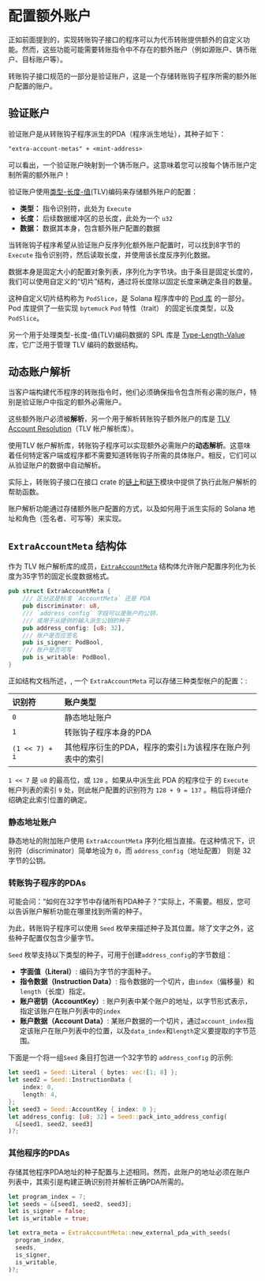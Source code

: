 # 配置额外账户

正如前面提到的，实现转账钩子接口的程序可以为代币转账提供额外的自定义功能。然而，这些功能可能需要转账指令中不存在的额外账户（例如源账户、铸币账户、目标账户等）。

转账钩子接口规范的一部分是验证账户，这是一个存储转账钩子程序所需的额外账户配置的账户。

## 验证账户

验证账户是从转账钩子程序派生的PDA（程序派生地址），其种子如下：

```tex
"extra-account-metas" + <mint-address>
```

可以看出，一个验证账户映射到一个铸币账户。这意味着您可以按每个铸币账户定制所需的额外账户！

验证账户使用[类型-长度-值](https://en.wikipedia.org/wiki/Type%E2%80%93length%E2%80%93value)(TLV)编码来存储额外账户的配置：

- **类型：** 指令识别符，此处为 `Execute`
- **长度：** 后续数据缓冲区的总长度，此处为一个 `u32` 
- **数据：** 数据其本身，包含额外账户配置的数据

当转账钩子程序希望从验证账户反序列化额外账户配置时，可以找到8字节的 `Execute` 指令识别符，然后读取长度，并使用该长度反序列化数据。

数据本身是固定大小的配置对象列表，序列化为字节块。由于条目是固定长度的，我们可以使用自定义的“切片”结构，通过将长度除以固定长度来确定条目的数量。

这种自定义切片结构称为 `PodSlice`，是 Solana 程序库中的 [Pod 库](https://github.com/solana-labs/solana-program-library/tree/master/libraries/pod) 的一部分。Pod 库提供了一些实现 `bytemuck` `Pod` 特性（trait） 的固定长度类型，以及 `PodSlice`。

另一个用于处理类型-长度-值(TLV)编码数据的 SPL 库是 [Type-Length-Value](https://github.com/solana-labs/solana-program-library/tree/master/libraries/type-length-value) 库，它广泛用于管理 TLV 编码的数据结构。

## 动态账户解析

当客户端构建代币程序的转账指令时，他们必须确保指令包含所有必需的账户，特别是验证账户中指定的额外必需账户。

这些额外账户必须被**解析**，另一个用于解析转账钩子额外账户的库是 [TLV Account Resolution](https://github.com/solana-labs/solana-program-library/tree/master/libraries/tlv-account-resolution)（TLV 帐户解析库）。

使用TLV 帐户解析库，转账钩子程序可以实现额外必需账户的**动态解析**。这意味着任何特定客户端或程序都不需要知道转账钩子所需的具体账户。相反，它们可以从验证账户的数据中自动解析。

实际上，转账钩子接口在接口 crate 的[链上](https://github.com/solana-labs/solana-program-library/blob/master/token/transfer-hook/interface/src/onchain.rs)和[链下](https://github.com/solana-labs/solana-program-library/blob/master/token/transfer-hook/interface/src/offchain.rs)模块中提供了执行此账户解析的帮助函数。

账户解析功能通过存储额外账户配置的方式，以及如何用于派生实际的 Solana 地址和角色（签名者、可写等）来实现。

## `ExtraAccountMeta` 结构体

作为 TLV 帐户解析库的成员，[`ExtraAccountMeta`](https://github.com/solana-labs/solana-program-library/blob/65a92e6e0a4346920582d9b3893cacafd85bb017/libraries/tlv-account-resolution/src/account.rs#L75) 结构体允许账户配置序列化为长度为35字节的固定长度数据格式。

```rust
pub struct ExtraAccountMeta {
    /// 区分这是标准 `AccountMeta` 还是 PDA
    pub discriminator: u8,
    /// `address_config` 字段可以是账户的公钥，
    /// 或用于从提供的输入派生公钥的种子
    pub address_config: [u8; 32],
    /// 账户是否应签名
    pub is_signer: PodBool,
    /// 账户是否可写
    pub is_writable: PodBool,
}

```

正如结构文档所述，, 一个 `ExtraAccountMeta` 可以存储三种类型帐户的配置：:

| 识别符          | 账户类型                                                   |
| :-------------- | :--------------------------------------------------------- |
| `0`             | 静态地址账户                                               |
| `1`             | 转账钩子程序本身的PDA                                      |
| `(1 << 7) + i ` | 其他程序衍生的PDA，程序的索引`i`为该程序在账户列表中的索引 |

`1 << 7` 是 `u8` 的最高位，或 `128` 。如果从中派生此 PDA 的程序位于 的 `Execute` 帐户列表的索引 `9` 处，则此帐户配置的识别符为 `128 + 9 = 137` 。稍后将详细介绍确定此索引位置的确定。

### 静态地址账户

静态地址的附加账户使用 `ExtraAccountMeta` 序列化相当直接。在这种情况下，识别符（discriminator）简单地设为 `0`，而 `address_config`（地址配置） 则是 32 字节的公钥。

### 转账钩子程序的PDAs

可能会问：“如何在32字节中存储所有PDA种子？”实际上，不需要。相反，您可以告诉账户解析功能在哪里找到所需的种子。

为此，转账钩子程序可以使用 `Seed` 枚举来描述种子及其位置。除了文字之外，这些种子配置仅包含少量字节。

`Seed` 枚举支持以下类型的种子，可用于创建`address_config`的字节数组：

- **字面值（Literal）**: 编码为字节的字面种子。
- **指令数据（Instruction Data）**: 指令数据的一个切片，由`index`（偏移量）和`length`（长度）指定。
- **账户密钥（AccountKey）**: 账户列表中某个账户的地址，以字节形式表示，指定该账户在账户列表中的`index`
- **账户数据（Account Data）**: 某账户数据的一个切片，通过`account_index`指定该账户在账户列表中的位置，以及`data_index`和`length`定义要提取的字节范围。  

下面是一个将一组`Seed` 条目打包进一个32字节的 `address_config` 的示例:

```rust
let seed1 = Seed::Literal { bytes: vec![1; 8] };
let seed2 = Seed::InstructionData {
    index: 0,
    length: 4,
};
let seed3 = Seed::AccountKey { index: 0 };
let address_config: [u8; 32] = Seed::pack_into_address_config(
  &[seed1, seed2, seed3]
)?;
```

### 其他程序的PDAs

存储其他程序PDA地址的种子配置与上述相同。然而，此账户的地址必须在账户列表中，其索引是构建正确识别符并解析正确PDA所需的。

```rust
let program_index = 7;
let seeds = &[seed1, seed2, seed3];
let is_signer = false;
let is_writable = true;

let extra_meta = ExtraAccountMeta::new_external_pda_with_seeds(
  program_index,
  seeds,
  is_signer,
  is_writable,
)?;
```
